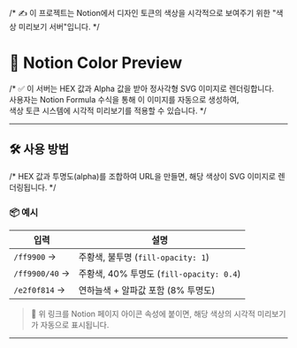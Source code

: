 /* ✍️ 이 프로젝트는 Notion에서 디자인 토큰의 색상을 시각적으로 보여주기 위한 "색상 미리보기 서버"입니다. */

# 🎨 Notion Color Preview

/* ✅ 이 서버는 HEX 값과 Alpha 값을 받아 정사각형 SVG 이미지로 렌더링합니다.  
   사용자는 Notion Formula 수식을 통해 이 이미지를 자동으로 생성하여,  
   색상 토큰 시스템에 시각적 미리보기를 적용할 수 있습니다. */

---

## 🛠️ 사용 방법

/* HEX 값과 투명도(alpha)를 조합하여 URL을 만들면, 해당 색상이 SVG 이미지로 렌더링됩니다. */

### 📦 예시

| 입력 | 설명 |
|------|------|
| `/ff9900` → | 주황색, 불투명 (`fill-opacity: 1`) |
| `/ff9900/40` → | 주황색, 40% 투명도 (`fill-opacity: 0.4`) |
| `/e2f0f814` → | 연하늘색 + 알파값 포함 (8% 투명도) |

> 📌 위 링크를 Notion 페이지 아이콘 속성에 붙이면, 해당 색상의 시각적 미리보기가 자동으로 표시됩니다.

---
